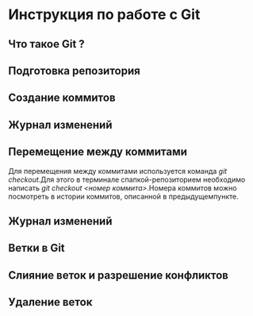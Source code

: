 # Инструкция по работе с Git

## Что такое Git ?

## Подготовка репозитория

## Создание коммитов

## Журнал изменений

## Перемещение между коммитами

Для перемещения между коммитами используется команда *git checkout*.Для этого в терминале спапкой-репозиторием необходимо написать *git checkout <номер коммита>*.Номера коммитов можно посмотреть в истории коммитов, описанной в предыдущемпункте.

## Журнал изменений

## Ветки в Git

## Слияние веток и разрешение конфликтов

## Удаление веток
